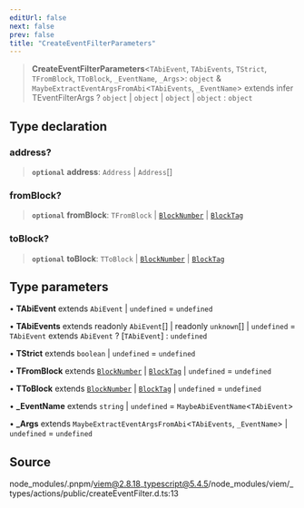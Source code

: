 ```yaml
---
editUrl: false
next: false
prev: false
title: "CreateEventFilterParameters"
---
```


> **CreateEventFilterParameters**\<`TAbiEvent`, `TAbiEvents`, `TStrict`, `TFromBlock`, `TToBlock`, `_EventName`, `_Args`\>: `object` & `MaybeExtractEventArgsFromAbi`\<`TAbiEvents`, `_EventName`\> extends infer TEventFilterArgs ? `object` \| `object` \| `object` \| `object` : `object`

## Type declaration

### address?

> **`optional`** **address**: `Address` \| `Address`[]

### fromBlock?

> **`optional`** **fromBlock**: `TFromBlock` \| [`BlockNumber`](/reference/tevm/utils/type-aliases/blocknumber/) \| [`BlockTag`](/reference/tevm/utils/type-aliases/blocktag/)

### toBlock?

> **`optional`** **toBlock**: `TToBlock` \| [`BlockNumber`](/reference/tevm/utils/type-aliases/blocknumber/) \| [`BlockTag`](/reference/tevm/utils/type-aliases/blocktag/)

## Type parameters

• **TAbiEvent** extends `AbiEvent` \| `undefined` = `undefined`

• **TAbiEvents** extends readonly `AbiEvent`[] \| readonly `unknown`[] \| `undefined` = `TAbiEvent` extends `AbiEvent` ? [`TAbiEvent`] : `undefined`

• **TStrict** extends `boolean` \| `undefined` = `undefined`

• **TFromBlock** extends [`BlockNumber`](/reference/tevm/utils/type-aliases/blocknumber/) \| [`BlockTag`](/reference/tevm/utils/type-aliases/blocktag/) \| `undefined` = `undefined`

• **TToBlock** extends [`BlockNumber`](/reference/tevm/utils/type-aliases/blocknumber/) \| [`BlockTag`](/reference/tevm/utils/type-aliases/blocktag/) \| `undefined` = `undefined`

• **_EventName** extends `string` \| `undefined` = `MaybeAbiEventName`\<`TAbiEvent`\>

• **_Args** extends `MaybeExtractEventArgsFromAbi`\<`TAbiEvents`, `_EventName`\> \| `undefined` = `undefined`

## Source

node\_modules/.pnpm/viem@2.8.18\_typescript@5.4.5/node\_modules/viem/\_types/actions/public/createEventFilter.d.ts:13
